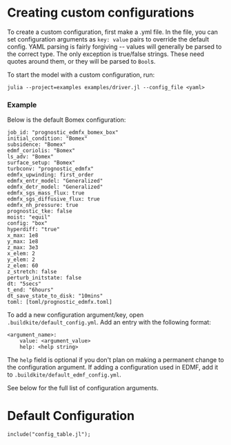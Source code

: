 
# Creating custom configurations
To create a custom configuration, first make a .yml file.
In the file, you can set configuration arguments as `key: value` pairs to override the default config.
YAML parsing is fairly forgiving -- values will generally be parsed to the correct type.
The only exception is true/false strings. These need quotes around them, or they will be parsed to `Bool`s.

To start the model with a custom configuration, run: 

`julia --project=examples examples/driver.jl --config_file <yaml>`

### Example
Below is the default Bomex configuration:
```
job_id: "prognostic_edmfx_bomex_box"
initial_condition: "Bomex"
subsidence: "Bomex"
edmf_coriolis: "Bomex"
ls_adv: "Bomex"
surface_setup: "Bomex"
turbconv: "prognostic_edmfx"
edmfx_upwinding: first_order
edmfx_entr_model: "Generalized"
edmfx_detr_model: "Generalized"
edmfx_sgs_mass_flux: true
edmfx_sgs_diffusive_flux: true
edmfx_nh_pressure: true
prognostic_tke: false
moist: "equil"
config: "box"
hyperdiff: "true"
x_max: 1e8
y_max: 1e8
z_max: 3e3
x_elem: 2
y_elem: 2
z_elem: 60
z_stretch: false
perturb_initstate: false
dt: "5secs"
t_end: "6hours"
dt_save_state_to_disk: "10mins"
toml: [toml/prognostic_edmfx.toml]
```

To add a new configuration argument/key, open `.buildkite/default_config.yml`.
Add an entry with the following format:
```
<argument_name>:
    value: <argument_value>
    help: <help string>
```
The `help` field is optional if you don't plan on making a permanent change to the configuration argument.
If adding a configuration used in EDMF, add it to `.buildkite/default_edmf_config.yml`.

See below for the full list of configuration arguments.


# Default Configuration
```@example
include("config_table.jl");
```
